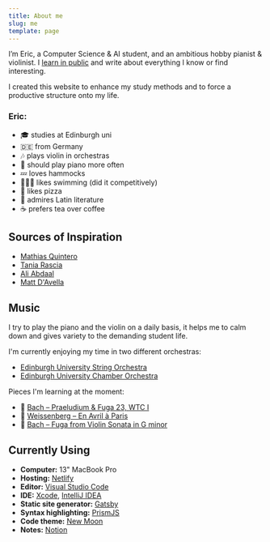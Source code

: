 ```yaml
---
title: About me
slug: me
template: page
---
```


I’m Eric, a Computer Science & AI student, and an ambitious hobby pianist & violinist. I [learn in public](/learn) and write about everything I know or find interesting.

I created this website to enhance my study methods and
to force a productive structure onto my life.


### Eric:

- 🎓 studies at Edinburgh uni
- 🇩🇪 from Germany
- 🎶 plays violin in orchestras
- 🎹 should play piano more often
- 💤 loves hammocks
- 🏊🏼‍♂️ likes swimming (did it competitively)
- 🍕 likes pizza
- 📖 admires Latin literature
- ☕️ prefers tea over coffee

## Sources of Inspiration

- [Mathias Quintero](https://quintero.io/)
- [Tania Rascia](https://github.com/taniarascia)
- [Ali Abdaal](https://www.youtube.com/user/Sepharoth64)
- [Matt D'Avella](https://www.youtube.com/user/blackboxfilmcompany)

## Music

I try to play the piano and the violin on a daily basis,
it helps me to calm down and gives variety to the demanding
student life.

I'm currently enjoying my time in two different orchestras:

- [Edinburgh University String Orchestra](https://string.eusa.ed.ac.uk/)
- [Edinburgh University Chamber Orchestra](https://www.facebook.com/EdinburghUniversityChamberOrchestra)

Pieces I'm learning at the moment:
- 🎹 [Bach – Praeludium & Fuga 23, WTC I](https://www.youtube.com/watch?v=b-vwOTn6FzI)
- 🎹 [Weissenberg – En Avril à Paris](https://www.youtube.com/watch?v=7k2vQgC_hbc)
- 🎻 [Bach – Fuga from Violin Sonata in G minor](https://youtu.be/nA-qcCwWSJE?list=PL9v-gQTzlEY97y1n-XT_OKb8IIQ7M0xVD&t=262)

## Currently Using

- **Computer:** 13" MacBook Pro
- **Hosting:** [Netlify](https://netlify.com)
- **Editor:** [Visual Studio Code](https://code.visualstudio.com/)
- **IDE:**  [Xcode](https://developer.apple.com/xcode/), [IntelliJ IDEA](https://www.jetbrains.com/de-de/idea/)
- **Static site generator:** [Gatsby](https://gatsbyjs.org)
- **Syntax highlighting:** [PrismJS](http://prismjs.com/)
- **Code theme:** [New Moon](https://taniarascia.github.io/new-moon)
- **Notes:** [Notion](https://www.notion.so/?r=0970c1810c2f45918f297f8aefc85041)